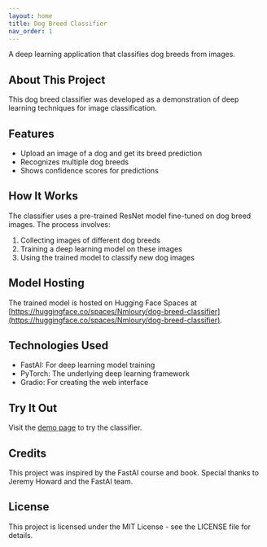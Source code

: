```yaml
---
layout: home
title: Dog Breed Classifier
nav_order: 1
---
```


A deep learning application that classifies dog breeds from images.

## About This Project

This dog breed classifier was developed as a demonstration of deep learning techniques for image classification.

## Features

- Upload an image of a dog and get its breed prediction
- Recognizes multiple dog breeds
- Shows confidence scores for predictions

## How It Works

The classifier uses a pre-trained ResNet model fine-tuned on dog breed images. The process involves:

1. Collecting images of different dog breeds
2. Training a deep learning model on these images
3. Using the trained model to classify new dog images

## Model Hosting

The trained model is hosted on Hugging Face Spaces at [https://huggingface.co/spaces/Nmloury/dog-breed-classifier](https://huggingface.co/spaces/Nmloury/dog-breed-classifier).

## Technologies Used

- FastAI: For deep learning model training
- PyTorch: The underlying deep learning framework
- Gradio: For creating the web interface

## Try It Out

Visit the [demo page](demo) to try the classifier.

## Credits

This project was inspired by the FastAI course and book. Special thanks to Jeremy Howard and the FastAI team.

## License

This project is licensed under the MIT License - see the LICENSE file for details.